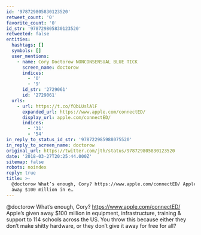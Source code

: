 ```yaml
---
id: '978729805830123520'
retweet_count: '0'
favorite_count: '0'
id_str: '978729805830123520'
retweeted: false
entities:
  hashtags: []
  symbols: []
  user_mentions:
    - name: Cory Doctorow NONCONSENSUAL BLUE TICK
      screen_name: doctorow
      indices:
        - '0'
        - '9'
      id_str: '2729061'
      id: '2729061'
  urls:
    - url: https://t.co/fQbLUslAlF
      expanded_url: https://www.apple.com/connectED/
      display_url: apple.com/connectED/
      indices:
        - '31'
        - '54'
in_reply_to_status_id_str: '978722985988075520'
in_reply_to_screen_name: doctorow
original_url: https://twitter.com/jth/status/978729805830123520
date: '2018-03-27T20:25:44.000Z'
sitemap: false
robots: noindex
reply: true
title: >-
  @doctorow What’s enough, Cory? https://www.apple.com/connectED/ Apple’s given
  away $100 million in e…
---
```


@doctorow What’s enough, Cory? https://www.apple.com/connectED/ Apple’s given away $100 million in equipment, infrastructure, training &amp; support to 114 schools across the US. You throw this because either they don’t make shitty hardware, or they don’t give it away for free for all?